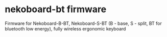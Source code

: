 nekoboard-bt firmware
==============

Firmware for Nekoboard-B-BT, Nekoboard-S-BT (B - base, S - split, BT for bluetooth low energy), fully wireless ergonomic keyboard
